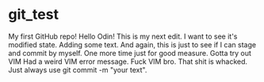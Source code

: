 # git_test
My first GitHub repo!
Hello Odin!
This is my next edit. I want to see it's modified state.
Adding some text. And again, this is just to see if I can stage and commit by myself.
One more time just for good measure.
Gotta try out VIM
Had a weird VIM error message.
Fuck VIM bro. That shit is whacked. Just always use git commit -m "your text".